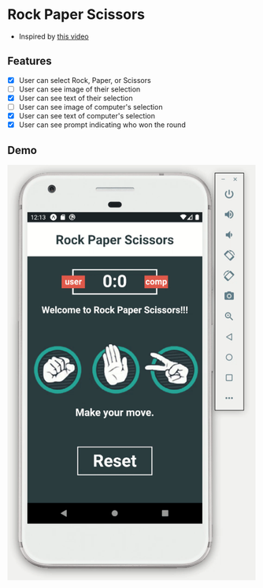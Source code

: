 # Rock Paper Scissors

- Inspired by [this video](https://www.youtube.com/watch?v=qipq1BV5myU)

## Features
- [x] User can select Rock, Paper, or Scissors
- [ ] User can see image of their selection
- [x] User can see text of their selection
- [ ] User can see image of computer's selection
- [x] User can see text of computer's selection
- [x] User can see prompt indicating who won the round

## Demo
![Demo](record.gif)